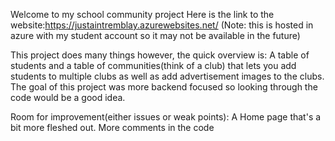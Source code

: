 Welcome to my school community project
Here is the link to the website:https://justaintremblay.azurewebsites.net/ (Note: this is hosted in azure with my student account so it may not be available in the future)

This project does many things however, the quick overview is:
A table of students and a table of communities(think of a club) that lets you add students to multiple clubs as well as add advertisement images to the clubs.
The goal of this project was more backend focused so looking through the code would be a good idea.

Room for improvement(either issues or weak points):
A Home page that's a bit more fleshed out.
More comments in the code
